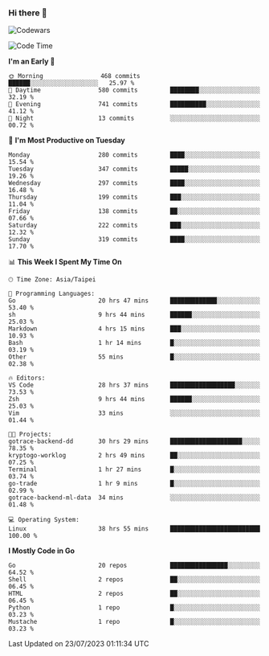 ### Hi there 👋

![Codewars](https://www.codewars.com/users/omegaatt36/badges/small)

<!--START_SECTION:waka-->
![Code Time](http://img.shields.io/badge/Code%20Time-1%2C338%20hrs%2027%20mins-blue)

**I'm an Early 🐤** 

```text
🌞 Morning                468 commits         ██████░░░░░░░░░░░░░░░░░░░   25.97 % 
🌆 Daytime                580 commits         ████████░░░░░░░░░░░░░░░░░   32.19 % 
🌃 Evening                741 commits         ██████████░░░░░░░░░░░░░░░   41.12 % 
🌙 Night                  13 commits          ░░░░░░░░░░░░░░░░░░░░░░░░░   00.72 % 
```
📅 **I'm Most Productive on Tuesday** 

```text
Monday                   280 commits         ████░░░░░░░░░░░░░░░░░░░░░   15.54 % 
Tuesday                  347 commits         █████░░░░░░░░░░░░░░░░░░░░   19.26 % 
Wednesday                297 commits         ████░░░░░░░░░░░░░░░░░░░░░   16.48 % 
Thursday                 199 commits         ███░░░░░░░░░░░░░░░░░░░░░░   11.04 % 
Friday                   138 commits         ██░░░░░░░░░░░░░░░░░░░░░░░   07.66 % 
Saturday                 222 commits         ███░░░░░░░░░░░░░░░░░░░░░░   12.32 % 
Sunday                   319 commits         ████░░░░░░░░░░░░░░░░░░░░░   17.70 % 
```


📊 **This Week I Spent My Time On** 

```text
🕑︎ Time Zone: Asia/Taipei

💬 Programming Languages: 
Go                       20 hrs 47 mins      █████████████░░░░░░░░░░░░   53.40 % 
sh                       9 hrs 44 mins       ██████░░░░░░░░░░░░░░░░░░░   25.03 % 
Markdown                 4 hrs 15 mins       ███░░░░░░░░░░░░░░░░░░░░░░   10.93 % 
Bash                     1 hr 14 mins        █░░░░░░░░░░░░░░░░░░░░░░░░   03.19 % 
Other                    55 mins             █░░░░░░░░░░░░░░░░░░░░░░░░   02.38 % 

🔥 Editors: 
VS Code                  28 hrs 37 mins      ██████████████████░░░░░░░   73.53 % 
Zsh                      9 hrs 44 mins       ██████░░░░░░░░░░░░░░░░░░░   25.03 % 
Vim                      33 mins             ░░░░░░░░░░░░░░░░░░░░░░░░░   01.44 % 

🐱‍💻 Projects: 
gotrace-backend-dd       30 hrs 29 mins      ████████████████████░░░░░   78.35 % 
kryptogo-worklog         2 hrs 49 mins       ██░░░░░░░░░░░░░░░░░░░░░░░   07.25 % 
Terminal                 1 hr 27 mins        █░░░░░░░░░░░░░░░░░░░░░░░░   03.74 % 
go-trade                 1 hr 9 mins         █░░░░░░░░░░░░░░░░░░░░░░░░   02.99 % 
gotrace-backend-ml-data  34 mins             ░░░░░░░░░░░░░░░░░░░░░░░░░   01.48 % 

💻 Operating System: 
Linux                    38 hrs 55 mins      █████████████████████████   100.00 % 
```

**I Mostly Code in Go** 

```text
Go                       20 repos            ████████████████░░░░░░░░░   64.52 % 
Shell                    2 repos             ██░░░░░░░░░░░░░░░░░░░░░░░   06.45 % 
HTML                     2 repos             ██░░░░░░░░░░░░░░░░░░░░░░░   06.45 % 
Python                   1 repo              █░░░░░░░░░░░░░░░░░░░░░░░░   03.23 % 
Mustache                 1 repo              █░░░░░░░░░░░░░░░░░░░░░░░░   03.23 % 
```




 Last Updated on 23/07/2023 01:11:34 UTC
<!--END_SECTION:waka-->

<!--
**omegaatt36/omegaatt36** is a ✨ _special_ ✨ repository because its `README.md` (this file) appears on your GitHub profile.

Here are some ideas to get you started:

- 🔭 I’m currently working on ...
- 🌱 I’m currently learning ...
- 👯 I’m looking to collaborate on ...
- 🤔 I’m looking for help with ...
- 💬 Ask me about ...
- 📫 How to reach me: ...
- 😄 Pronouns: ...
- ⚡ Fun fact: ...
-->

